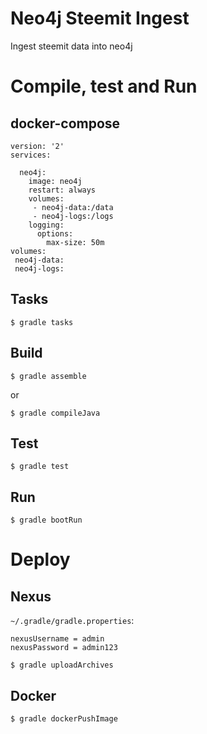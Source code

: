 # Neo4j Steemit Ingest

Ingest steemit data into neo4j

# Compile, test and Run

## docker-compose

```
version: '2'
services:

  neo4j:
    image: neo4j
    restart: always
    volumes:
     - neo4j-data:/data
     - neo4j-logs:/logs
    logging:
      options:
        max-size: 50m
volumes:
 neo4j-data:
 neo4j-logs:
```

## Tasks
```
$ gradle tasks
```

## Build
```
$ gradle assemble
```

or

```
$ gradle compileJava
```

## Test
```
$ gradle test
```

## Run
```
$ gradle bootRun
```

# Deploy

## Nexus

`~/.gradle/gradle.properties`:

```
nexusUsername = admin
nexusPassword = admin123
```

```
$ gradle uploadArchives
```

## Docker
```
$ gradle dockerPushImage
```
